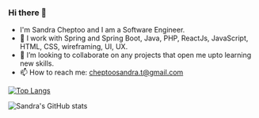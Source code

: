 ### Hi there 👋

- I'm Sandra Cheptoo and I am a Software Engineer.
- 🔭 I work with Spring and Spring Boot, Java, PHP, ReactJs, JavaScript, HTML, CSS, wireframing, UI, UX.
- 👯 I’m looking to collaborate on any projects that open me upto learning new skills.
- 📫 How to reach me: cheptoosandra.t@gmail.com

[![Top Langs](https://github-readme-stats.vercel.app/api/top-langs/?username=S-cheptoo&langs_count=8)](https://github.com/S-cheptoo/github-readme-stats)

![Sandra's GitHub stats](https://github-readme-stats.vercel.app/api?username=S-cheptoo&show_icons=true&theme=radical)
